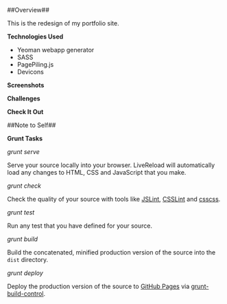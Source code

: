 ##Overview##

This is the redesign of my portfolio site. 

**Technologies Used**

+ Yeoman webapp generator
+ SASS
+ PagePiling.js
+ Devicons

**Screenshots**

**Challenges**

**Check It Out**

##Note to Self##

**Grunt Tasks**

*grunt serve*

Serve your source locally into your browser. LiveReload will automatically load any changes to HTML, CSS and JavaScript that you make.

*grunt check*

Check the quality of your source with tools like [JSLint](http://www.jslint.com/), [CSSLint](http://csslint.net/) and [csscss](http://zmoazeni.github.io/csscss/).

*grunt test*

Run any test that you have defined for your source.

*grunt build*

Build the concatenated, minified production version of the source into the `dist` directory.

*grunt deploy*

Deploy the production version of the source to [GitHub Pages](http://pages.github.com/) via [grunt-build-control](https://github.com/robwierzbowski/grunt-build-control).